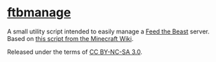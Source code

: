 # [ftbmanage](https://github.com/gamekeller/ftbmanage)

A small utility script intended to easily manage a [Feed the Beast](http://www.feed-the-beast.com/) server. Based on [this script from the Minecraft Wiki](http://minecraft.gamepedia.com/Tutorials/Server_startup_script/Script).

Released under the terms of [CC BY-NC-SA 3.0](http://creativecommons.org/licenses/by-nc-sa/3.0/).